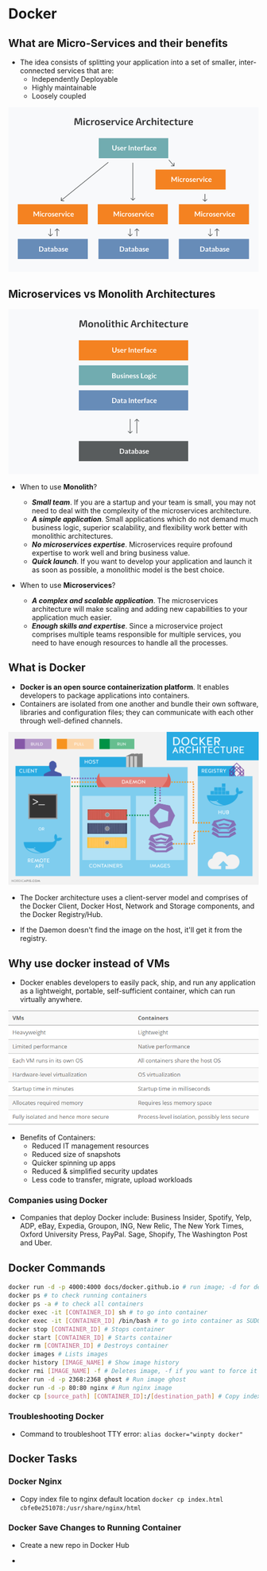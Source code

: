 # Docker

## What are Micro-Services and their benefits
- The idea consists of splitting your application into a set of smaller, inter-connected services that are:
	- Independently Deployable	
	- Highly maintainable
	- Loosely coupled

<p align=center>
	<img src=/imgs/microservices_diagram.jpg>
</p>

## Microservices vs Monolith Architectures

<p align=center>
	<img src=/imgs/monolith_diagram.jpg>
</p>

- When to use **Monolith**?
	- ***Small team***. If you are a startup and your team is small, you may not need to deal with the complexity of the microservices architecture.
	- ***A simple application***. Small applications which do not demand much business logic, superior scalability, and flexibility work better with monolithic architectures.
	- ***No microservices expertise***. Microservices require profound expertise to work well and bring business value.
	- ***Quick launch***. If you want to develop your application and launch it as soon as possible, a monolithic model is the best choice.

- When to use **Microservices**?
	- ***A complex and scalable application***. The microservices architecture will make scaling and adding new capabilities to your application much easier.
	- ***Enough skills and expertise***. Since a microservice project comprises multiple teams responsible for multiple services, you need to have enough resources to handle all the processes.

## What is Docker

- **Docker is an open source containerization platform**. It enables developers to package applications into containers. 
- Containers are isolated from one another and bundle their own software, libraries and configuration files; they can communicate with each other through well-defined channels.

<p align=center>
	<img src=/imgs/docker_diagram.PNG>
</p>

- The Docker architecture uses a client-server model and comprises of the Docker Client, Docker Host, Network and Storage components, and the Docker Registry/Hub.

- If the Daemon doesn't find the image on the host, it'll get it from the registry.

## Why use docker instead of VMs

- Docker enables developers to easily pack, ship, and run any application as a lightweight, portable, self-sufficient container, which can run virtually anywhere.

<p align=center>
	<img src=/imgs/docker_vs_vm.PNG>
</p>

- Benefits of Containers:
	- Reduced IT management resources
	- Reduced size of snapshots
	- Quicker spinning up apps
	- Reduced & simplified security updates
	- Less code to transfer, migrate, upload workloads

### Companies using Docker

- Companies that deploy Docker include: Business Insider, Spotify, Yelp, ADP, eBay, Expedia, Groupon, ING, New Relic, The New York Times, Oxford University Press, PayPal. Sage, Shopify, The Washington Post and Uber.

## Docker Commands

```bash
docker run -d -p 4000:4000 docs/docker.github.io # run image; -d for detached mode so we can keep working on our terminal while service is still running; -p for which port we want to use; go to localhost:4000 to check the running image
docker ps # to check running containers
docker ps -a # to check all containers
docker exec -it [CONTAINER_ID] sh # to go into container
docker exec -it [CONTAINER_ID] /bin/bash # to go into container as SUDO
docker stop [CONTAINER_ID] # Stops container
docker start [CONTAINER_ID] # Starts container
docker rm [CONTAINER_ID] # Destroys container
docker images # Lists images
docker history [IMAGE_NAME] # Show image history
docker rmi [IMAGE_NAME] -f # Deletes image, -f if you want to force it
docker run -d -p 2368:2368 ghost # Run image ghost
docker run -d -p 80:80 nginx # Run nginx image
docker cp [source_path] [CONTAINER_ID]:/[destination_path] # Copy index.html to nginx container
```

### Troubleshooting Docker

- Command to troubleshoot TTY error: `alias docker="winpty docker"`

## Docker Tasks

### Docker Nginx

- Copy index file to nginx default location `docker cp index.html cbfe0e251078:/usr/share/nginx/html`

### Docker Save Changes to Running Container

- Create a new repo in Docker Hub

- 